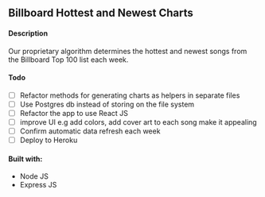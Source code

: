 ## Billboard Hottest and Newest Charts

#### Description

Our proprietary algorithm determines the hottest and newest songs from the Billboard Top 100 list each week.

#### Todo
  - [ ] Refactor methods for generating charts as helpers in separate files
  - [ ] Use Postgres db instead of storing on the file system
  - [ ] Refactor the app to use React JS
  - [ ] improve UI e.g add colors, add cover art to each song make it appealing
  - [ ] Confirm automatic data refresh each week
  - [ ] Deploy to Heroku

#### Built with:

* Node JS
* Express JS
